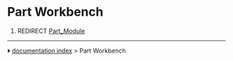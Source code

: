 # Part Workbench
1.  REDIRECT [Part_Module](Part_Module.md)



---
⏵ [documentation index](../README.md) > Part Workbench
